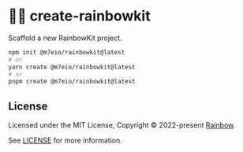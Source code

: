 # 🌈🚀 create-rainbowkit

Scaffold a new RainbowKit project.

```bash
npm init @m7eio/rainbowkit@latest
# or
yarn create @m7eio/rainbowkit@latest
# or
pnpm create @m7eio/rainbowkit@latest
```

## License

Licensed under the MIT License, Copyright © 2022-present [Rainbow](https://rainbow.me).

See [LICENSE](./LICENSE) for more information.
